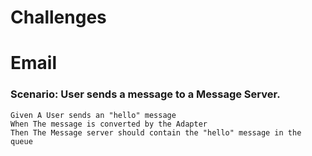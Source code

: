 # Challenges


# Email

### Scenario: User sends a message to a Message Server. 

```gherkin 
Given A User sends an "hello" message 
When The message is converted by the Adapter
Then The Message server should contain the "hello" message in the queue
```  
